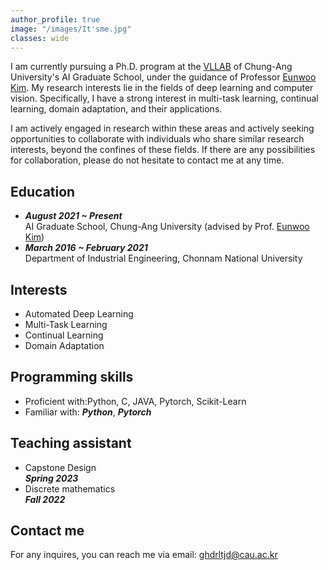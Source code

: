 ```yaml
---
author_profile: true
image: "/images/It'sme.jpg"
classes: wide
---
```


I am currently pursuing a Ph.D. program at the [VLLAB](https://vllab.cau.ac.kr/) of Chung-Ang University's AI Graduate School, under the guidance of Professor [Eunwoo Kim](https://vllab.cau.ac.kr/members/professor/). My research interests lie in the fields of deep learning and computer vision. Specifically, I have a strong interest in multi-task learning, continual learning, domain adaptation, and their applications.<br>


I am actively engaged in research within these areas and actively seeking opportunities to collaborate with individuals who share similar research interests, beyond the confines of these fields. If there are any possibilities for collaboration, please do not hesitate to contact me at any time.

## Education
- ***August 2021 ~ Present***<br>
  AI Graduate School, Chung-Ang University (advised by Prof. [Eunwoo Kim](https://vllab.cau.ac.kr/members/professor/))
- ***March 2016 ~ February 2021***<br>
  Department of Industrial Engineering, Chonnam National University 

## Interests
- Automated Deep Learning<br>
- Multi-Task Learning<br>
- Continual Learning<br>
- Domain Adaptation<br>

## Programming skills
- Proficient with:Python, C, JAVA, Pytorch, Scikit-Learn<br>
- Familiar with: ***Python***, ***Pytorch***

## Teaching assistant
- Capstone Design<br>
  ***Spring 2023***
- Discrete mathematics<br>
  ***Fall 2022***

## Contact me
For any inquires, you can reach me via email: [ghdrltjd@cau.ac.kr](mailto:ghdrltjd@cau.ac.kr)



